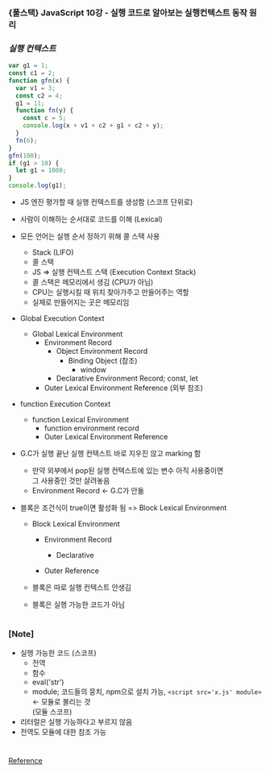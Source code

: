 ### {풀스택} JavaScript 10강 - 실행 코드로 알아보는 실행컨텍스트 동작 원리

### _실행 컨텍스트_

```js
var g1 = 1;
const c1 = 2;
function gfn(x) {
  var v1 = 3;
  const c2 = 4;
  g1 = 11;
  function fn(y) {
    const c = 5;
    console.log(x + v1 + c2 + g1 + c2 + y);
  }
  fn(6);
}
gfn(100);
if (g1 > 10) {
  let g1 = 1000;
}
console.log(g1);
```

- JS 엔진 평가할 때 실행 컨텍스트를 생성함 (스코프 단위로)
- 사람이 이해하는 순서대로 코드를 이해 (Lexical)
- 모든 언어는 실행 순서 정하기 위해 콜 스택 사용
  - Stack (LIFO)
  - 콜 스택
  - JS => 실행 컨텍스트 스택 (Execution Context Stack)
  - 콜 스택은 메모리에서 생김 (CPU가 아님)
  - CPU는 실행시킬 때 위치 찾아가주고 만들어주는 역할
  - 실제로 만들어지는 곳은 메모리임
- Global Execution Context
  - Global Lexical Environment
    - Environment Record
      - Object Environment Record
        - Binding Object (참조)
          - window
      - Declarative Environment Record; const, let
    - Outer Lexical Environment Reference (외부 참조)
- function Execution Context
  - function Lexical Environment
    - function environment record
    - Outer Lexical Environment Reference
- G.C가 실행 끝난 실행 컨텍스트 바로 지우진 않고 marking 함
  - 만약 외부에서 pop된 실행 컨텍스트에 있는 변수 아직 사용중이면 <br/>
    그 사용중인 것만 살려놓음
  - Environment Record <- G.C가 안돎
- 블록은 조건식이 true이면 활성화 됨 => Block Lexical Environment

  - Block Lexical Environment

    - Environment Record

      - Declarative

    - Outer Reference

  - 블록은 따로 실행 컨텍스트 안생김
  - 블록은 실행 가능한 코드가 아님

#

### [Note]

- 실행 가능한 코드 (스코프)
  - 전역
  - 함수
  - eval('str')
  - module; 코드들의 뭉치, npm으로 설치 가능, `<script src='x.js' module>` <- 모듈로 불리는 것 <br/>
    (모듈 스코프)
- 리터럴은 실행 가능하다고 부르지 않음
- 전역도 모듈에 대한 참조 가능

#

[Reference](https://www.youtube.com/watch?v=pfQfEwnJHRs&list=PLEOnZ6GeucBW11uFNvzxToKym9Zv74hxh&index=11)
